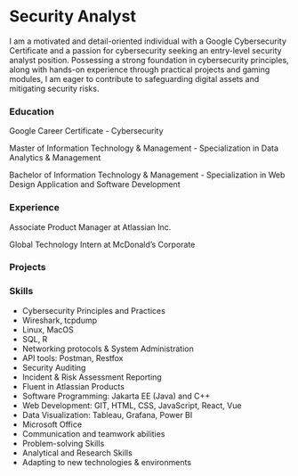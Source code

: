 # Security Analyst

I am a motivated and detail-oriented individual with a Google Cybersecurity Certificate and a passion for cybersecurity seeking an entry-level security analyst position. Possessing a strong foundation in cybersecurity principles, along with hands-on experience through practical projects and gaming modules, I am eager to contribute to safeguarding digital assets and mitigating security risks.

### Education
Google Career Certificate - Cybersecurity

Master of Information Technology & Management - Specialization in Data Analytics & Management

Bachelor of Information Technology & Management - Specialization in Web Design Application and Software Development

### Experience
Associate Product Manager at Atlassian Inc.

Global Technology Intern at McDonald’s Corporate

### Projects

### Skills
- Cybersecurity Principles and Practices
- Wireshark, tcpdump
- Linux, MacOS 
- SQL, R
- Networking protocols & System Administration
- API tools: Postman, Restfox
- Security Auditing
- Incident & Risk Assessment Reporting
- Fluent in Atlassian Products
- Software Programming: Jakarta EE (Java) and C++ 
- Web Development: GIT, HTML, CSS, JavaScript, React, Vue
- Data Visualization: Tableau, Grafana, Power BI
- Microsoft Office
- Communication and teamwork abilities
- Problem-solving Skills
- Analytical and Research Skills
- Adapting to new technologies & environments
